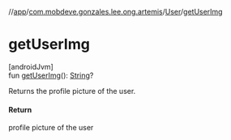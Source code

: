 //[app](../../../index.md)/[com.mobdeve.gonzales.lee.ong.artemis](../index.md)/[User](index.md)/[getUserImg](get-user-img.md)

# getUserImg

[androidJvm]\
fun [getUserImg](get-user-img.md)(): [String](https://kotlinlang.org/api/latest/jvm/stdlib/kotlin/-string/index.html)?

Returns the profile picture of the user.

#### Return

profile picture of the user
